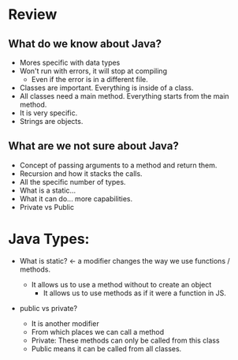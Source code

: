 # Review

## What do we know about Java?

* Mores specific with data types
* Won't run with errors, it will stop at compiling
    * Even if the error is in a different file.
* Classes are important. Everything is inside of a class.
* All classes need a main method. Everything starts from the main method.
* It is very specific.
* Strings are objects.
    
## What are we not sure about Java?

* Concept of passing arguments to a method and return them.
* Recursion and how it stacks the calls.
* All the specific number of types.
* What is a static...
* What it can do... more capabilities.
* Private vs Public


# Java Types:

* What is static? <- a modifier changes the way we use functions / methods.
    * It allows us to use a method without to create an object
        * It allows us to use methods as if it were a function in JS.

* public vs private?
    * It is another modifier
    * From which places we can call a method
    * Private: These methods can only be called from this class
    * Public means it can be called from all classes.